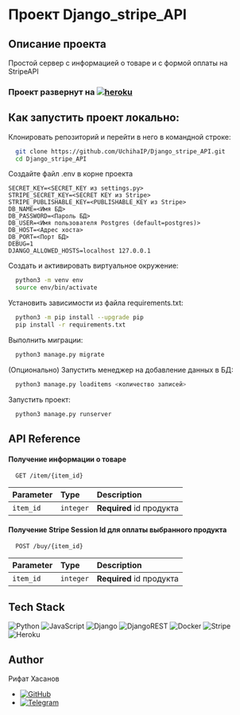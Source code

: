 # Проект Django_stripe_API
## Описание проекта 

Простой сервер с информацией о товаре и с формой оплаты на StripeAPI

### Проект развернут на [![heroku](https://img.shields.io/badge/heroku-%23430098.svg?style=for-the-badge&logo=heroku&logoColor=white)](https://sheltered-journey-95869.herokuapp.com)

## Как запустить проект локально:
Клонировать репозиторий и перейти в него в командной строке:

```bash
  git clone https://github.com/UchihaIP/Django_stripe_API.git
  cd Django_stripe_API
```
Создайте файл .env в корне проекта
```
SECRET_KEY=<SECRET_KEY из settings.py>
STRIPE_SECRET_KEY=<SECRET KEY из Stripe>
STRIPE_PUBLISHABLE_KEY=<PUBLISHABLE_KEY из Stripe>
DB_NAME=<Имя БД>
DB_PASSWORD=<Пароль БД>
DB_USER=<Имя пользователя Postgres (default=postgres)>
DB_HOST=<Адрес хоста>
DB_PORT=<Порт БД>
DEBUG=1
DJANGO_ALLOWED_HOSTS=localhost 127.0.0.1
```

Cоздать и активировать виртуальное окружение:
```bash
  python3 -m venv env 
  source env/bin/activate
```
Установить зависимости из файла requirements.txt:
```bash
  python3 -m pip install --upgrade pip
  pip install -r requirements.txt
```
Выполнить миграции:
```bash
  python3 manage.py migrate
```
(Опционально) Запустить менеджер на добавление данных в БД:
```bash
  python3 manage.py loaditems <количество записей>
```
Запустить проект:
```bash
  python3 manage.py runserver
```
## API Reference

#### Получение информации о товаре

```http
  GET /item/{item_id}
```

| Parameter | Type     | Description                |
| :-------- | :------- | :------------------------- |
| `item_id` | `integer` | **Required** id продукта|


#### Получение Stripe Session Id для оплаты выбранного продукта

```http
  POST /buy/{item_id}
```

| Parameter | Type     | Description                       |
| :-------- | :------- | :-------------------------------- |
| `item_id`      | `integer` | **Required** id продукта|



## Tech Stack

![Python](https://img.shields.io/badge/python-3670A0?style=for-the-badge&logo=python&logoColor=ffdd54)
![JavaScript](https://img.shields.io/badge/javascript-%23323330.svg?style=for-the-badge&logo=javascript&logoColor=%23F7DF1E)
![Django](https://img.shields.io/badge/django-%23092E20.svg?style=for-the-badge&logo=django&logoColor=white)
![DjangoREST](https://img.shields.io/badge/DJANGO-REST-ff1709?style=for-the-badge&logo=django&logoColor=white&color=ff1709&labelColor=gray)
![Docker](https://img.shields.io/badge/docker-%230db7ed.svg?style=for-the-badge&logo=docker&logoColor=white)
![Stripe](https://img.shields.io/badge/Stripe-626CD9?style=for-the-badge&logo=Stripe&logoColor=white)
![Heroku](https://img.shields.io/badge/heroku-%23430098.svg?style=for-the-badge&logo=heroku&logoColor=white)

## Author

Рифат Хасанов
- [![GitHub](https://img.shields.io/badge/github-%23121011.svg?style=for-the-badge&logo=github&logoColor=white)](https://github.com/UchihaIP)
- [![Telegram](https://img.shields.io/badge/Telegram-2CA5E0?style=for-the-badge&logo=telegram&logoColor=white)](https://t.me/lawlietLL)

